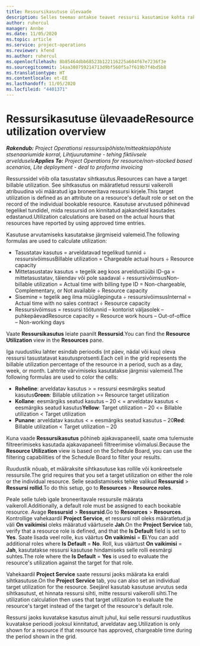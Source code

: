 ```yaml
---
title: Ressursikasutuse ülevaade
description: Selles teemas antakse teavet ressursi kasutamise kohta rakenduses Project Operations.
author: ruhercul
manager: Annbe
ms.date: 11/05/2020
ms.topic: article
ms.service: project-operations
ms.reviewer: kfend
ms.author: ruhercul
ms.openlocfilehash: 8b85464dbb68523b122116225a604f67e7236f3e
ms.sourcegitcommit: 14aa380759214713d9bf560f5a7f619b7f4bd5b8
ms.translationtype: HT
ms.contentlocale: et-EE
ms.lasthandoff: 11/05/2020
ms.locfileid: "4401371"
---
```

# <a name="resource-utilization-overview"></a><span data-ttu-id="ac365-103">Ressursikasutuse ülevaade</span><span class="sxs-lookup"><span data-stu-id="ac365-103">Resource utilization overview</span></span>

<span data-ttu-id="ac365-104">_**Rakendub:** Project Operationsi ressurssipõhiste/mitteaktsiapõhiste stsenaariumide korral,  Lihtjuurutamine - tehing fiktiivsele arveldusele_</span><span class="sxs-lookup"><span data-stu-id="ac365-104">_**Applies To:** Project Operations for resource/non-stocked based scenarios, Lite deployment - deal to proforma invoicing_</span></span>

<span data-ttu-id="ac365-105">Ressurssidel võib olla tasustatav sihtkasutus.</span><span class="sxs-lookup"><span data-stu-id="ac365-105">Resources can have a target billable utilization.</span></span> <span data-ttu-id="ac365-106">See sihtkasutus on määratletud ressursi vaikerolli atribuudina või määratud iga broneeritava ressursi kirjele.</span><span class="sxs-lookup"><span data-stu-id="ac365-106">This target utilization is defined as an attribute on a resource's default role or set on the record of the individual bookable resource.</span></span> <span data-ttu-id="ac365-107">Kasutuse arvutused põhinevad tegelikel tundidel, mida ressursid on kinnitatud ajakandeid kasutades edastanud.</span><span class="sxs-lookup"><span data-stu-id="ac365-107">Utilization calculations are based on the actual hours that resources have reported by using approved time entries.</span></span>

<span data-ttu-id="ac365-108">Kasutuse arvutamiseks kasutatakse järgmiseid valemeid.</span><span class="sxs-lookup"><span data-stu-id="ac365-108">The following formulas are used to calculate utilization:</span></span>

  - <span data-ttu-id="ac365-109">Tasustatav kasutus = arveldatavad tegelikud tunnid ÷ ressursivõimsus</span><span class="sxs-lookup"><span data-stu-id="ac365-109">Billable utilization = Chargeable actual hours ÷ Resource capacity</span></span>
  - <span data-ttu-id="ac365-110">Mittetasustatav kasutus = tegelik aeg koos arveldustüübi ID-ga = mittetasustatav, täiendav või pole saadaval ÷ ressursivõimsus</span><span class="sxs-lookup"><span data-stu-id="ac365-110">Non-billable utilization = Actual time with billing type ID = Non-chargeable, Complementary, or Not available ÷ Resource capacity</span></span>
  - <span data-ttu-id="ac365-111">Sisemine = tegelik aeg ilma müügilepinguta ÷ ressursivõimsus</span><span class="sxs-lookup"><span data-stu-id="ac365-111">Internal = Actual time with no sales contract ÷ Resource capacity</span></span>
  - <span data-ttu-id="ac365-112">Ressursivõimsus = ressursi töötunnid – kontorist väljasolek – puhkepäevad</span><span class="sxs-lookup"><span data-stu-id="ac365-112">Resource capacity = Resource work hours – Out-of-office – Non-working days</span></span>

<span data-ttu-id="ac365-113">Vaate **Ressursikasutus** leiate paanilt **Ressursid**.</span><span class="sxs-lookup"><span data-stu-id="ac365-113">You can find the **Resource Utilization** view in the **Resources** pane.</span></span>

<span data-ttu-id="ac365-114">Iga ruudustiku lahter esindab perioodis (nt päev, nädal või kuu) oleva ressursi tasustatavat kasutusprotsenti.</span><span class="sxs-lookup"><span data-stu-id="ac365-114">Each cell in the grid represents the billable utilization percentage of the resource in a period, such as a day, week, or month.</span></span> <span data-ttu-id="ac365-115">Lahtrite värvimiseks kasutatakse järgmisi valemeid.</span><span class="sxs-lookup"><span data-stu-id="ac365-115">The following formulas are used to color the cells:</span></span>

  - <span data-ttu-id="ac365-116">**Roheline**: arveldatav kasutus > = ressursi eesmärgiks seatud kasutus</span><span class="sxs-lookup"><span data-stu-id="ac365-116">**Green**: Billable utilization >= Resource target utilization</span></span>
  - <span data-ttu-id="ac365-117">**Kollane**: eesmärgiks seatud kasutus – 20 < = arveldatav kasutus < eesmärgiks seatud kasutus</span><span class="sxs-lookup"><span data-stu-id="ac365-117">**Yellow**: Target utilization – 20 <= Billable utilization < Target utilization</span></span>
  - <span data-ttu-id="ac365-118">**Punane**: arveldatav kasutus < = eesmärgiks seatud kasutus – 20</span><span class="sxs-lookup"><span data-stu-id="ac365-118">**Red**: Billable utilization < Target utilization – 20</span></span>

<span data-ttu-id="ac365-119">Kuna vaade **Ressursikasutus** põhineb ajakavapaneelil, saate oma tulemuste filtreerimiseks kasutada ajakavapaneeli filtreerimise võimalusi.</span><span class="sxs-lookup"><span data-stu-id="ac365-119">Because the **Resource Utilization** view is based on the Schedule Board, you can use the filtering capabilities of the Schedule Board to filter your results.</span></span>

<span data-ttu-id="ac365-120">Ruudustik nõuab, et määraksite sihtkasutuse kas rollile või konkreetsele ressursile.</span><span class="sxs-lookup"><span data-stu-id="ac365-120">The grid requires that you set a target utilization on either the role or the individual resource.</span></span> <span data-ttu-id="ac365-121">Selle seadistamiseks tehke valikud **Ressursid** > **Ressursi rollid**.</span><span class="sxs-lookup"><span data-stu-id="ac365-121">To do this setup, go to **Resources** > **Resource roles**.</span></span>

<span data-ttu-id="ac365-122">Peale selle tuleb igale broneeritavale ressursile määrata vaikeroll.</span><span class="sxs-lookup"><span data-stu-id="ac365-122">Additionally, a default role must be assigned to each bookable resource.</span></span> <span data-ttu-id="ac365-123">Avage **Ressursid** > **Ressursid**.</span><span class="sxs-lookup"><span data-stu-id="ac365-123">Go to **Resources** > **Resources**.</span></span> <span data-ttu-id="ac365-124">Kontrollige vahekaardil **Project Service**, et ressursi roll oleks määratletud ja väli **On vaikimisi** oleks määratud väärtusele **Jah**.</span><span class="sxs-lookup"><span data-stu-id="ac365-124">On the **Project Service** tab, verify that a resource role is defined, and that the **Is Default** field is set to **Yes**.</span></span> <span data-ttu-id="ac365-125">Saate lisada veel rolle, kus väärtus **On vaikimisi** = **Ei**.</span><span class="sxs-lookup"><span data-stu-id="ac365-125">You can add additional roles where **Is Default** = **No**.</span></span> <span data-ttu-id="ac365-126">Roll, kus väärtust **On vaikimisi** = **Jah**, kasutatakse ressursi kasutuse hindamiseks selle rolli eesmärgi suhtes.</span><span class="sxs-lookup"><span data-stu-id="ac365-126">The role where the **Is Default** = **Yes** is used to evaluate the resource's utilization against the target for that role.</span></span>

<span data-ttu-id="ac365-127">Vahekaardil **Project Service** saate ressursi jaoks määrata ka eraldi sihtkasutuse.</span><span class="sxs-lookup"><span data-stu-id="ac365-127">On the **Project Service** tab, you can also set an individual target utilization for the resource.</span></span> <span data-ttu-id="ac365-128">Seejärel kasutab kasutuse arvutus seda sihtkasutust, et hinnata ressursi sihti, mitte ressursi vaikerolli sihti.</span><span class="sxs-lookup"><span data-stu-id="ac365-128">The utilization calculation then uses that target utilization to evaluate the resource's target instead of the target of the resource's default role.</span></span>

<span data-ttu-id="ac365-129">Ressursi jaoks kuvatakse kasutus ainult juhul, kui selle ressursi ruudustikus kuvatakse perioodi jooksul kinnitatud, arveldatav aeg.</span><span class="sxs-lookup"><span data-stu-id="ac365-129">Utilization is only shown for a resource if that resource has approved, chargeable time during the period shown in the grid.</span></span>
